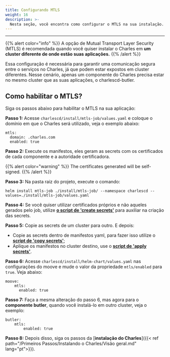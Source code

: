 ```yaml
---
title: Configurando MTLS
weight: 16
description: >-
  Nesta seção, você encontra como configurar o MTLS na sua instalação.
---
```


---


{{% alert color="info" %}} 
A opção de Mutual Transport Layer Security (MTLS) é recomendada quando você quiser instalar o Charles em **um cluster diferente de onde estão suas aplicações.**
{{% /alert %}}


Essa configuração é necessária para garantir uma comunicação segura entre o serviços no Charles, já que  podem estar expostos em cluster diferentes. Nesse cenário, apenas um componente do Charles precisa estar no mesmo cluster que as suas aplicações, o charlescd-butler.

## **Como habilitar o MTLS?**

Siga os passos abaixo para habilitar o MTLS na sua aplicação: 

**Passo 1:** Acesse `charlescd/install/mtls-job/values.yaml` e coloque o domínio em que o Charles será utilizado, veja o exemplo abaixo: 

```
mtls:
  domain: .charles.com
  enabled: true

```
**Passo 2:** Execute os manifestos, eles geram as secrets com os certificados de cada componente e a autoridade certificadora.  

{{% alert color="warning" %}}
The certificates generated will be self-signed. 
{{% /alert %}}

**Passo 3:** Na pasta raiz do projeto, execute o comando:

```
helm install mtls-job ./install/mtls-job/ --namespace charlescd --values=./install/mtls-job/values.yaml

```

**Passo 4:** Se você quiser utilizar certificados próprios e não aqueles gerados pelo job, utilize [**o script de 'create secrets'**](https://github.com/ZupIT/charlescd/blob/security/mtls/install/helm-chart/scripts/create-tls-secrets.sh) para auxiliar na criação das secrets.

**Passo 5:** Copie as secrets de um cluster para outro. E depois:
- Copie as secrets dentro de manifestos yaml, para fazer isso utilize o [**script de 'copy secrets'**](https://github.com/ZupIT/charlescd/blob/security/mtls/install/helm-chart/scripts/copy-secrets.sh);
- Aplique os manifestos no cluster destino, use o [**script de 'apply secrets'**](https://github.com/ZupIT/charlescd/blob/security/mtls/install/helm-chart/scripts/apply-secrets.sh).

**Passo 6:** Acesse `charlescd/install/helm-chart/values.yaml` nas configurações do moove e mude o valor da propriedade `mtls/enabled` para `true`. Veja abaixo: 

```
moove:
    mtls:
      enabled: true

```

**Passo 7:** Faça a mesma alteração do passo 6, mas agora para o **componente butler**, quando você instalá-lo em outro cluster, veja o exemplo: 

```
butler:
    mtls:
        enabled: true

```

**Passo 8:** Depois disso, siga os passos da [**instalação do Charles**]({{< ref path="/Primeiros Passos/Instalando o Charles/Visão geral.md" lang="pt">}}).

